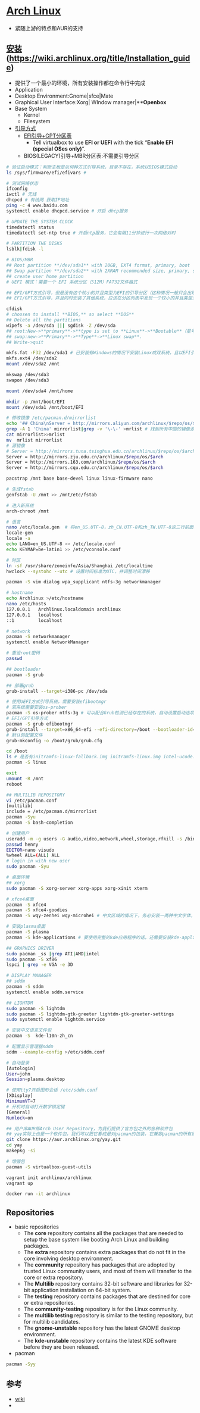 # [Arch Linux](https://www.archlinux.org/)

* 紧随上游的特点和AUR的支持

## [安装](https://www.arcolinuxd.com/installation/)(https://wiki.archlinux.org/title/Installation_guide)

* 提供了一个最小的环境，所有安装操作都在命令行中完成
* Application
* Desktop Environment:Gnome|sfce|Mate
* Graphical User Interface:Xorg| WIndow manager|****Openbox**
* Base System
	* Kernel
	* Filesystem
* [引导方式](https://www.arcolinuxd.com/4-downloading-the-ISO-and-setting-up-virtual-box/)
  - [EFI引导+GPT分区表](https://www.arcolinuxd.com/5-the-actual-installation-of-arch-linux-phase-1-uefi/)
	  - Tell virtualbox to use **EFI or UEFI** with the tick “**Enable EFI (special OSes only)**“.
  - BIOS(LEGACY)引导+MBR分区表:不需要引导分区

```sh
# 验证启动模式：判断主板是以何种方式引导系统，目录不存在，系统以BIOS模式启动
ls /sys/firmware/efi/efivars # 

# 测试网络状态
ifconfig
iwctl # 无线
dhcpcd # 有线网 获取IP地址
ping -c 4 www.baidu.com
systemctl enable dhcpcd.service # 开启 dhcp服务

# UPDATE THE SYSTEM CLOCK
timedatectl status
timedatectl set-ntp true # 开启ntp服务，它会每隔11分钟进行一次网络对时

# PARTITION THE DISKS
lsblk|fdisk -l

# BIOS/MBR
## Root partition **/dev/sda1** with 20GB, EXT4 format, primary, boot
## Swap partition **/dev/sda2** with 2XRAM recommended size, primary, swap on **Rule of thumb is twice your RAM for the size of your swap**
## create user home partition
# UEFI 模式：需要一个 EFI 系统分区（512M）FAT32文件格式

## EFI/GPT方式引导，但是没有这个较小的并且类型为EFI的引导分区（这种情况一般只会出现在新的硬盘），那么需要先创建一个引导分区
## EFI/GPT方式引导，并且同时安装了其他系统，应该在分区列表中发现一个较小的并且类型为EFI的分区, 请记下路径（/dev/sdxY)备用，跳过下面创建一个引导分区的步骤

cfdisk
# choosen to install **BIOS,** so select **DOS**
## Delete all the partitions
wipefs -a /dev/sda ||| sgdisk -Z /dev/sda
## root:New->**primary**->**type is set to **Linux**->**Bootable**（星号打上）
## swap:new->**Primary**->**Type**->**Linux swap**.
## Write->quit

mkfs.fat -F32 /dev/sda1 # 已安装有Windows的情况下安装Linux成双系统，且以EFI引导系统，则EFI分区不需要再次格式化
mkfs.ext4 /dev/sda2
mount /dev/sda2 /mnt

mkswap /dev/sda3
swapon /dev/sda3

mount /dev/sda4 /mnt/home

mkdir -p /mnt/boot/EFI
mount /dev/sda1 /mnt/boot/EFI

# 修改镜像 /etc/pacman.d/mirrorlist
echo '## China\nServer = http://mirrors.aliyun.com/archlinux/$repo/os/$arch' > mrlist
grep -A 1 'China' mirrorlist|grep -v '\-\-' >mrlist # 找到所有中国的镜像源
cat mirrorlist>>mrlist
mv  mrlist mirrorlist
# 源镜像
# Server = http://mirrors.tuna.tsinghua.edu.cn/archlinux/$repo/os/$arch
Server = http://mirrors.zju.edu.cn/archlinux/$repo/os/$arch
Server = http://mirrors.163.com/archlinux/$repo/os/$arch
Server = http://mirrors.cqu.edu.cn/archlinux/$repo/os/$arch

pacstrap /mnt base base-devel linux linux-firmware nano

# 生成fstab
genfstab -U /mnt >> /mnt/etc/fstab

# 进入新系统
arch-chroot /mnt

# 语言 
nano /etc/locale.gen  # 将en_US.UTF-8，zh_CN.UTF-8和zh_TW.UTF-8这三行前面的#号删除
locale-gen
locale -a
echo LANG=en_US.UTF-8 >> /etc/locale.conf
echo KEYMAP=be-latin1 >> /etc/vconsole.conf

# 时区
ln -sf /usr/share/zoneinfo/Asia/Shanghai /etc/localtime
hwclock --systohc --utc # 设置时间标准为UTC，并调整时间漂移

pacman -S vim dialog wpa_supplicant ntfs-3g networkmanager

# hostname
echo Archlinux >/etc/hostname
nano /etc/hosts
127.0.0.1   Archlinux.localdomain archlinux
127.0.0.1   localhost 
::1         localhost

# network
pacman -S networkmanager
systemctl enable NetworkManager

# 重设root密码
passwd

## bootloader
pacman -S grub

## 部署grub
grub-install --target=i386-pc /dev/sda

# 使用UEFI方式引导系统，需要安装efibootmgr
# 双系统需要安装os-prober
pacman -S os-prober ntfs-3g # 可以配合Grub检测已经存在的系统，自动设置启动选项
# EFI/GPT引导方式
pacman -S grub efibootmgr
grub-install --target=x86_64-efi --efi-directory=/boot --bootloader-id=grub
# 默认的配置文件
grub-mkconfig -o /boot/grub/grub.cfg

cd /boot
ls # 是否有initramfs-linux-fallback.img initramfs-linux.img intel-ucode.img vmlinuz-linux这几个文件，如果都没有，说明linux内核没有被正确部署，很有可能是/boot目录没有被正确挂载导致的，确认/boot目录无误后，可以重新部署linux内核
pacman -S linux

exit
umount -R /mnt
reboot

## MULTILIB REPOSITORY
vi /etc/pacman.conf
[multilib]
include = /etc/pacman.d/mirrorlist
pacman -Syu
pacman -S bash-completion

# 创建用户
useradd -m -g users -G audio,video,network,wheel,storage,rfkill -s /bin/bash henry
passwd henry
EDITOR=nano visudo
%wheel ALL=(ALL) ALL
# login in with new user
sudo pacman -Syu

# 桌面环境
## xorg
sudo pacman -S xorg-server xorg-apps xorg-xinit xterm

# xfce4桌面
pacman -S xfce4
pacman -S xfce4-goodies
pacman -S wqy-zenhei wqy-microhei # 中文区域的情况下，务必安装一两种中文字体，否则所有程序都会显示成方块

# 安装plasma桌面
pacman -S plasma
pacman -S kde-applications # 要使用完整的kde应用程序的话，还需要安装kde-applications包

## GRAPHICS DRIVER
sudo pacman _ss |grep ATI|AMD|intel
sudo pacman -S xf86
lspci | grep -e VGA -e 3D

# DISPLAY MANAGER
## sddm
pacman -S sddm
systemctl enable sddm.service

## LIGHTDM
sudo pacman -S lightdm
sudo pacman -S lightdm-gtk-greeter lightdm-gtk-greeter-settings
sudo systemctl enable lightdm.service

# 安装中文语言文件包
pacman -S  kde-l10n-zh_cn

# 配置显示管理器sddm
sddm --example-config >/etc/sddm.conf

# 自动登录
[Autologin]
User=john
Session=plasma.desktop

# 使用tty7开启图形会话 /etc/sddm.conf
[XDisplay]
MinimumVT=7
# 开机时自动打开数字锁定键
[General]
Numlock=on

## 用户库AUR即Arch User Repository，为我们提供了官方包之外的各种软件包
## yay实际上也是一个软件包，我们可以把它看成是对pacman的包装，它兼容pacman的所有操作，最大的不同是我们可以用它方便地安装与管理AUR中的包，下面的许多软件包都是在AUR库中的，也都是使用AUR来安装的。
git clone https://aur.archlinux.org/yay.git
cd yay
makepkg -si

# 增强包
pacman -S virtualbox-guest-utils
```

```sh
vagrant init archlinux/archlinux
vagrant up

docker run -it archlinux
```

## Repositories

* basic repositories
	* The **core** repository contains all the packages that are needed to setup the base system like booting Arch Linux and building packages.
	* The **extra** repository contains extra packages that do not fit in the core involving desktop environment.
	* The **community** repository has packages that are adopted by trusted Linux community users, and most of them will transfer to the core or extra repository.
	* The **Multilib** repository contains 32-bit software and libraries for 32-bit application installation on 64-bit system.
	* The **testing** repository contains packages that are destined for core or extra repositories.
	* The **community-testing** repository is for the Linux community.
	* The **multilib testing** repository is similar to the testing repository, but for multilib candidates.
	* The **gnome-unstable** repository has the latest GNOME desktop environment.
	*  The **kde-unstable** repository contains the latest KDE software before they are been released.
* pacman

```sh
pacman -Syy
```

## 参考

* [wiki](https://wiki.archlinux.org/)
* [](https://arcolinuxb.com/)